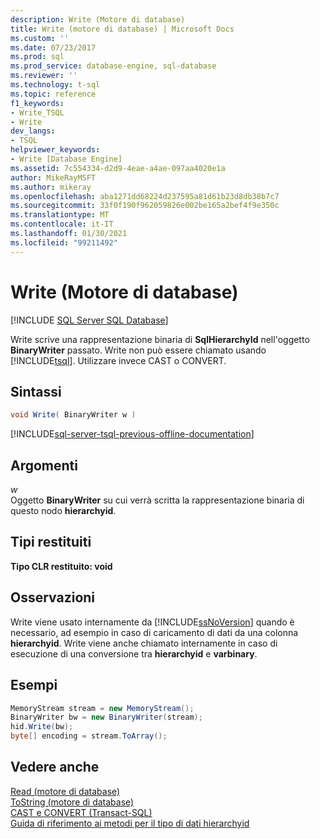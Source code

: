 ```yaml
---
description: Write (Motore di database)
title: Write (motore di database) | Microsoft Docs
ms.custom: ''
ms.date: 07/23/2017
ms.prod: sql
ms.prod_service: database-engine, sql-database
ms.reviewer: ''
ms.technology: t-sql
ms.topic: reference
f1_keywords:
- Write_TSQL
- Write
dev_langs:
- TSQL
helpviewer_keywords:
- Write [Database Engine]
ms.assetid: 7c554334-d2d9-4eae-a4ae-097aa4020e1a
author: MikeRayMSFT
ms.author: mikeray
ms.openlocfilehash: aba1271dd68224d237595a81d61b23d8db38b7c7
ms.sourcegitcommit: 33f0f190f962059826e002be165a2bef4f9e350c
ms.translationtype: MT
ms.contentlocale: it-IT
ms.lasthandoff: 01/30/2021
ms.locfileid: "99211492"
---
```

# <a name="write-database-engine"></a>Write (Motore di database)
[!INCLUDE [SQL Server SQL Database](../../includes/applies-to-version/sql-asdb.md)]

Write scrive una rappresentazione binaria di **SqlHierarchyId** nell'oggetto **BinaryWriter** passato. Write non può essere chiamato usando [!INCLUDE[tsql](../../includes/tsql-md.md)]. Utilizzare invece CAST o CONVERT.
  
## <a name="syntax"></a>Sintassi  
  
```csharp
void Write( BinaryWriter w )
```  

[!INCLUDE[sql-server-tsql-previous-offline-documentation](../../includes/sql-server-tsql-previous-offline-documentation.md)]

## <a name="arguments"></a>Argomenti
*w*  
Oggetto **BinaryWriter** su cui verrà scritta la rappresentazione binaria di questo nodo **hierarchyid**.
  
## <a name="return-types"></a>Tipi restituiti  
**Tipo CLR restituito: void**
  
## <a name="remarks"></a>Osservazioni  
Write viene usato internamente da [!INCLUDE[ssNoVersion](../../includes/ssnoversion-md.md)] quando è necessario, ad esempio in caso di caricamento di dati da una colonna **hierarchyid**. Write viene anche chiamato internamente in caso di esecuzione di una conversione tra **hierarchyid** e **varbinary**.
  
## <a name="examples"></a>Esempi  
  
```csharp
MemoryStream stream = new MemoryStream();  
BinaryWriter bw = new BinaryWriter(stream);  
hid.Write(bw);  
byte[] encoding = stream.ToArray();  
```  
  
## <a name="see-also"></a>Vedere anche
[Read &#40;motore di database&#41;](../../t-sql/data-types/read-database-engine.md)  
[ToString &#40;motore di database&#41;](../../t-sql/data-types/tostring-database-engine.md)  
[CAST e CONVERT &#40;Transact-SQL&#41;](../../t-sql/functions/cast-and-convert-transact-sql.md)  
[Guida di riferimento ai metodi per il tipo di dati hierarchyid](./hierarchyid-data-type-method-reference.md)
  
